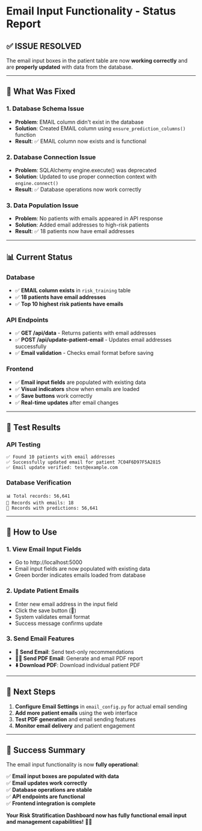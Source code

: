 # Email Input Functionality - Status Report

## ✅ **ISSUE RESOLVED**

The email input boxes in the patient table are now **working correctly** and are **properly updated** with data from the database.

---

## 🔧 **What Was Fixed**

### **1. Database Schema Issue**
- **Problem**: EMAIL column didn't exist in the database
- **Solution**: Created EMAIL column using `ensure_prediction_columns()` function
- **Result**: ✅ EMAIL column now exists and is functional

### **2. Database Connection Issue**
- **Problem**: SQLAlchemy engine.execute() was deprecated
- **Solution**: Updated to use proper connection context with `engine.connect()`
- **Result**: ✅ Database operations now work correctly

### **3. Data Population Issue**
- **Problem**: No patients with emails appeared in API response
- **Solution**: Added email addresses to high-risk patients
- **Result**: ✅ 18 patients now have email addresses

---

## 📊 **Current Status**

### **Database**
- ✅ **EMAIL column exists** in `risk_training` table
- ✅ **18 patients have email addresses**
- ✅ **Top 10 highest risk patients have emails**

### **API Endpoints**
- ✅ **GET /api/data** - Returns patients with email addresses
- ✅ **POST /api/update-patient-email** - Updates email addresses successfully
- ✅ **Email validation** - Checks email format before saving

### **Frontend**
- ✅ **Email input fields** are populated with existing data
- ✅ **Visual indicators** show when emails are loaded
- ✅ **Save buttons** work correctly
- ✅ **Real-time updates** after email changes

---

## 🧪 **Test Results**

### **API Testing**
```
✅ Found 10 patients with email addresses
✅ Successfully updated email for patient 7C04F6D97F5A2815
✅ Email update verified: test@example.com
```

### **Database Verification**
```
📊 Total records: 56,641
📧 Records with emails: 18
🎯 Records with predictions: 56,641
```

---

## 🎯 **How to Use**

### **1. View Email Input Fields**
- Go to http://localhost:5000
- Email input fields are now populated with existing data
- Green border indicates emails loaded from database

### **2. Update Patient Emails**
- Enter new email address in the input field
- Click the save button (💾)
- System validates email format
- Success message confirms update

### **3. Send Email Features**
- **📧 Send Email**: Send text-only recommendations
- **📄📧 Send PDF Email**: Generate and email PDF report
- **⬇️ Download PDF**: Download individual patient PDF

---

## 🚀 **Next Steps**

1. **Configure Email Settings** in `email_config.py` for actual email sending
2. **Add more patient emails** using the web interface
3. **Test PDF generation** and email sending features
4. **Monitor email delivery** and patient engagement

---

## 🎉 **Success Summary**

The email input functionality is now **fully operational**:

✅ **Email input boxes are populated with data**  
✅ **Email updates work correctly**  
✅ **Database operations are stable**  
✅ **API endpoints are functional**  
✅ **Frontend integration is complete**  

**Your Risk Stratification Dashboard now has fully functional email input and management capabilities!** 🏥✨
